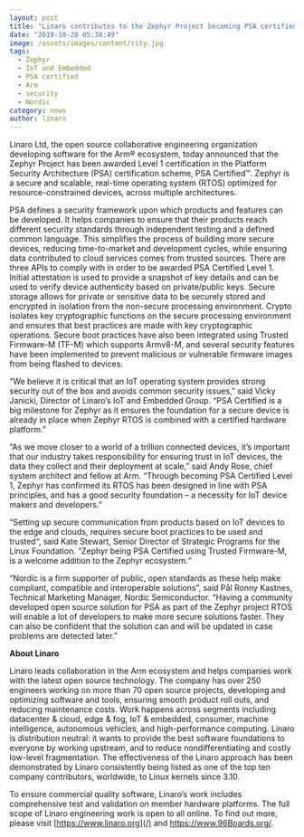 ```yaml
---
layout: post
title: "Linaro contributes to the Zephyr Project becoming PSA certified "
date: "2019-10-28 05:38:49"
image: /assets/images/content/city.jpg
tags:
  - Zephyr
  - IoT and Embedded
  - PSA certified
  - Arm
  - security
  - Nordic
category: news
author: linaro
---
```


Linaro Ltd, the open source collaborative engineering organization developing software for the Arm® ecosystem, today announced that the Zephyr Project has been awarded Level 1 certification in the Platform Security Architecture (PSA) certification scheme, PSA Certified™. Zephyr is a secure and scalable, real-time operating system (RTOS) optimized for resource-constrained devices, across multiple architectures.

PSA defines a security framework upon which products and features can be developed. It helps companies to ensure that their products reach different security standards through independent testing and a defined common language. This simplifies the process of building more secure devices, reducing time-to-market and development cycles, while ensuring data contributed to cloud services comes from trusted sources. There are three APIs to comply with in order to be awarded PSA Certified Level 1. Initial attestation is used to provide a snapshot of key details and can be used to verify device authenticity based on private/public keys. Secure storage allows for private or sensitive data to be securely stored and encrypted in isolation from the non-secure processing environment. Crypto isolates key cryptographic functions on the secure processing environment and ensures that best practices are made with key cryptographic operations. Secure boot practices have also been integrated using Trusted Firmware-M (TF-M) which supports Armv8-M, and several security features have been implemented to prevent malicious or vulnerable firmware images from being flashed to devices.

“We believe it is critical that an IoT operating system provides strong security out of the box and avoids common security issues,” said Vicky Janicki, Director of Linaro’s IoT and Embedded Group. “PSA Certified is a big milestone for Zephyr as it ensures the foundation for a secure device is already in place when Zephyr RTOS is combined with a certified hardware platform.”

“As we move closer to a world of a trillion connected devices, it’s important that our industry takes responsibility for ensuring trust in IoT devices, the data they collect and their deployment at scale,” said Andy Rose, chief system architect and fellow at Arm. “Through becoming PSA Certified Level 1, Zephyr has confirmed its RTOS has been designed in line with PSA principles, and has a good security foundation – a necessity for IoT device makers and developers.”

“Setting up secure communication from products based on IoT devices to the edge and clouds, requires secure boot practices to be used and trusted“, said Kate Stewart, Senior Director of Strategic Programs for the Linux Foundation. “Zephyr being PSA Certified using Trusted Firmware-M, is a welcome addition to the Zephyr ecosystem.“

“Nordic is a firm supporter of public, open standards as these help make compliant, compatible and interoperable solutions”, said Pål Ronny Kastnes, Technical Marketing Manager, Nordic Semiconductor. “Having a community developed open source solution for PSA as part of the Zephyr project RTOS will enable a lot of developers to make more secure solutions faster. They can also be confident that the solution can and will be updated in case problems are detected later.”

**About Linaro**

Linaro leads collaboration in the Arm ecosystem and helps companies work with the latest open source technology. The company has over 250 engineers working on more than 70 open source projects, developing and optimizing software and tools, ensuring smooth product roll outs, and reducing maintenance costs. Work happens across segments including datacenter & cloud, edge & fog, IoT & embedded, consumer, machine intelligence, autonomous vehicles, and high-performance computing. Linaro is distribution neutral: it wants to provide the best software foundations to everyone by working upstream, and to reduce nondifferentiating and costly low-level fragmentation. The effectiveness of the Linaro approach has been demonstrated by Linaro consistently being listed as one of the top ten company contributors, worldwide, to Linux kernels since 3.10.

To ensure commercial quality software, Linaro’s work includes comprehensive test and validation on member hardware platforms. The full scope of Linaro engineering work is open to all online. To find out more, please visit [https://www.linaro.org](/) and <https://www.96Boards.org/>.
